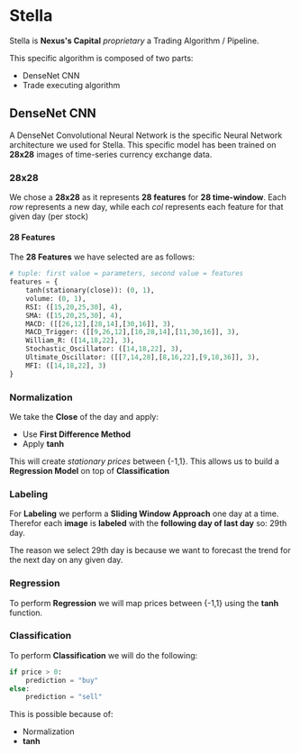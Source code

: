 # Stella 
Stella is **Nexus's Capital** *proprietary* a Trading Algorithm / Pipeline. 

This specific algorithm is composed of two parts: 
* DenseNet CNN 
* Trade executing algorithm 

## DenseNet CNN
A DenseNet Convolutional Neural Network is the specific Neural Network architecture we used for Stella. This specific model has been trained on **28x28** images of time-series currency exchange data. 

### 28x28 
We chose a **28x28** as it represents **28 features** for **28 time-window**. Each *row* represents a new day, while each *col* represents each feature for that given day (per stock)

#### 28 Features
The **28 Features** we have selected are as follows:

```python
# tuple: first value = parameters, second value = features
features = {
    tanh(stationary(close)): (0, 1),
    volume: (0, 1),
    RSI: ([15,20,25,30], 4),
    SMA: ([15,20,25,30], 4),
    MACD: ([[26,12],[28,14],[30,16]], 3),
    MACD_Trigger: ([[9,26,12],[10,28,14],[11,30,16]], 3),
    William_R: ([14,18,22], 3),
    Stochastic_Oscillator: ([14,18,22], 3),
    Ultimate_Oscillator: ([[7,14,28],[8,16,22],[9,18,36]], 3),
    MFI: ([14,18,22], 3)
}
```
### Normalization
We take the **Close** of the day and apply:
* Use **First Difference Method**
* Apply **tanh** 

This will create *stationary prices* between {-1,1}. This allows us to build a **Regression Model** on top of **Classification**

### Labeling
For **Labeling** we perform a **Sliding Window Approach** one day at a time. Therefor each **image** is **labeled** with the **following day of last day** so: 29th day. 

The reason we select 29th day is because we want to forecast the trend for the next day on any given day. 

### Regression
To perform **Regression** we will map prices between {-1,1} using the **tanh** function. 

### Classification
To perform **Classification** we will do the following:

```python
if price > 0:
    prediction = "buy"
else:
    prediction = "sell"
```

This is possible because of: 
* Normalization
* **tanh** 